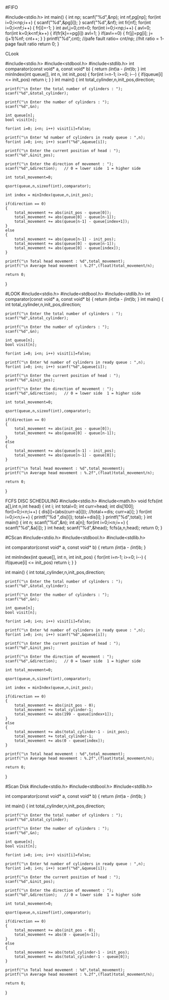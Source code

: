 #FIFO

#include<stdio.h>
int main()
{
    int np;
    scanf("%d",&np);
    int nf,pg[np];
    for(int i=0;i<np;i++)
    {
        scanf("%d",&pg[i]);
    }
    scanf("%d",&nf);
    int fr[nf];
    for(int i=0;i<nf;i++)
    {
        fr[i]=-1;
    }
    int avl,j=0,cnt=0;
    for(int i=0;i<np;i++)
    {
        avl=0;
        for(int k=0;k<nf;k++)
        {
            if(fr[k]==pg[i])
            avl=1;
        }
        if(avl==0)
        {
            fr[j]=pg[i];
            j=(j+1)%nf;
            cnt++;
        }
    }
    printf("%d",cnt);
    //pafe fault ratio= cnt/np;
    //hit ratio = 1- page fault ratio
    return 0;
}

CLook

#include<stdio.h>
#include<stdbool.h>
#include<stdlib.h>
int comparator(const void* a, const void* b)
{
    return *(int*)a - *(int*)b;
}
int minIndex(int queue[], int n, int init_pos)
{
    for(int i=n-1; i>=0; i--)
    {
        if(queue[i] <= init_pos) return i;
    }
}
int main()
{
    int total_cylinder,n,init_pos,direction;

    printf("\n Enter the total number of cylinders : ");
    scanf("%d",&total_cylinder);

    printf("\n Enter the number of cylinders : ");
    scanf("%d",&n);

    int queue[n];
    bool visit[n];

    for(int i=0; i<n; i++) visit[i]=false;
    
    printf("\n Enter %d number of cylinders in ready queue : ",n);
    for(int i=0; i<n; i++) scanf("%d",&queue[i]);

    printf("\n Enter the current position of head : ");
    scanf("%d",&init_pos);

    printf("\n Enter the direction of movement : ");
    scanf("%d",&direction);   // 0 = lower side  1 = higher side

    int total_movement=0;

    qsort(queue,n,sizeof(int),comparator);

    int index = minIndex(queue,n,init_pos);

    if(direction == 0)
    {   
        total_movement += abs(init_pos - queue[0]);
        total_movement += abs(queue[0] - queue[n-1]);
        total_movement += abs(queue[n-1] - queue[index+1]);
    }
    else 
    { 
        total_movement += abs(queue[n-1] - init_pos);
        total_movement += abs(queue[0] - queue[n-1]);
        total_movement += abs(queue[0] - queue[index]);  
    }

    printf("\n Total head movement : %d",total_movement);
    printf("\n Average head movement : %.2f",(float)total_movement/n);

    return 0;
}

#LOOK                                         #include<stdio.h>
#include<stdbool.h>
#include<stdlib.h>
int comparator(const void* a, const void* b)
{
    return *(int*)a - *(int*)b;
}
int main()
{
    int total_cylinder,n,init_pos,direction;

    printf("\n Enter the total number of cylinders : ");
    scanf("%d",&total_cylinder);

    printf("\n Enter the number of cylinders : ");
    scanf("%d",&n);

    int queue[n];
    bool visit[n];

    for(int i=0; i<n; i++) visit[i]=false;
    
    printf("\n Enter %d number of cylinders in ready queue : ",n);
    for(int i=0; i<n; i++) scanf("%d",&queue[i]);

    printf("\n Enter the current position of head : ");
    scanf("%d",&init_pos);

    printf("\n Enter the direction of movement : ");
    scanf("%d",&direction);   // 0 = lower side  1 = higher side

    int total_movement=0;

    qsort(queue,n,sizeof(int),comparator);

    if(direction == 0)
    {   
        total_movement += abs(init_pos - queue[0]);
        total_movement += abs(queue[0] - queue[n-1]);
    }
    else 
    { 
        total_movement += abs(queue[n-1] - init_pos);
        total_movement += abs(queue[n-1] - queue[0]);  
    }

    printf("\n Total head movement : %d",total_movement);
    printf("\n Average head movement : %.2f",(float)total_movement/n);

    return 0;
}


FCFS DISC SCHEDULING
#include<stdio.h>
#include<math.h>
void fcfs(int a[],int n,int head)
{
    int i;
    int total=0;
    int curr=head;
    int dis[100];
    for(i=0;i<n;i++)
    {
         dis[i]=(abs(curr-a[i]));
        //total+=dis;
        curr=a[i];
    }
    for(int i=0;i<n;i++)
    {
        printf("%d  ",dis[i]);
        total+=dis[i];
    }
    printf("%d",total);
}
int main()
{
    int n;
    scanf("%d",&n);
    int a[n];
    for(int i=0;i<n;i++)
    {
        scanf("%d",&a[i]);
    }
    int head;
    scanf("%d",&head);
    fcfs(a,n,head);
    return 0;
}

#CScan
#include<stdio.h>
#include<stdbool.h>
#include<stdlib.h>

int comparator(const void* a, const void* b)
{
    return *(int*)a - *(int*)b;
}

int minIndex(int queue[], int n, int init_pos)
{
    for(int i=n-1; i>=0; i--)
    {
        if(queue[i] <= init_pos) return i;
    }
}

int main()
{
    int total_cylinder,n,init_pos,direction;

    printf("\n Enter the total number of cylinders : ");
    scanf("%d",&total_cylinder);

    printf("\n Enter the number of cylinders : ");
    scanf("%d",&n);

    int queue[n];
    bool visit[n];

    for(int i=0; i<n; i++) visit[i]=false;
    
    printf("\n Enter %d number of cylinders in ready queue : ",n);
    for(int i=0; i<n; i++) scanf("%d",&queue[i]);

    printf("\n Enter the current position of head : ");
    scanf("%d",&init_pos);

    printf("\n Enter the direction of movement : ");
    scanf("%d",&direction);   // 0 = lower side  1 = higher side

    int total_movement=0;

    qsort(queue,n,sizeof(int),comparator);

    int index = minIndex(queue,n,init_pos);

    if(direction == 0)
    {   
        total_movement += abs(init_pos - 0);
        total_movement += total_cylinder-1;
        total_movement += abs(199 - queue[index+1]);
    }
    else 
    { 
        total_movement += abs(total_cylinder-1 - init_pos);
        total_movement += total_cylinder-1;
        total_movement += abs(0 - queue[index]);  
    }

    printf("\n Total head movement : %d",total_movement);
    printf("\n Average head movement : %.2f",(float)total_movement/n);

    return 0;
}


#Scan Disk 
#include<stdio.h>
#include<stdbool.h>
#include<stdlib.h>

int comparator(const void* a, const void* b)
{
    return *(int*)a - *(int*)b;
}

int main()
{
    int total_cylinder,n,init_pos,direction;

    printf("\n Enter the total number of cylinders : ");
    scanf("%d",&total_cylinder);

    printf("\n Enter the number of cylinders : ");
    scanf("%d",&n);

    int queue[n];
    bool visit[n];

    for(int i=0; i<n; i++) visit[i]=false;
    
    printf("\n Enter %d number of cylinders in ready queue : ",n);
    for(int i=0; i<n; i++) scanf("%d",&queue[i]);

    printf("\n Enter the current position of head : ");
    scanf("%d",&init_pos);

    printf("\n Enter the direction of movement : ");
    scanf("%d",&direction);   // 0 = lower side  1 = higher side

    int total_movement=0;

    qsort(queue,n,sizeof(int),comparator);

    if(direction == 0)
    {   
        total_movement += abs(init_pos - 0);
        total_movement += abs(0 - queue[n-1]);
    }
    else 
    { 
        total_movement += abs(total_cylinder-1 - init_pos);
        total_movement += abs(total_cylinder-1 - queue[0]);  
    }

    printf("\n Total head movement : %d",total_movement);
    printf("\n Average head movement : %.2f",(float)total_movement/n);

    return 0;
}
